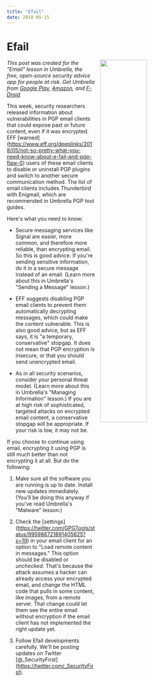 ```yaml
---
title: "Efail"
date: 2018-05-15
---
```


**Efail**
=====================================

<a href="/imgs/Efail.png"><img style="float:right;margin-left: 1em;float: right;width: 50%;" src="/imgs/Efail.png"></a>

*This post was created for the "Email" lesson in Umbrella, the free, open-source security advice app for people at risk. Get Umbrella from [Google Play](https://play.google.com/store/apps/details?id=org.secfirst.umbrella), [Amazon](https://www.amazon.com/Security-First-Umbrella-made-easy/dp/B01AKN9M1Y), and [F-Droid](https://secfirst.org/fdroid/repo/?fingerprint=39EB57052F8D684514176819D1645F6A0A7BD943DBC31AB101949006AC0BC228).*

This week, security researchers released information about vulnerabilities in PGP email clients that could expose past or future content, even if it was encrypted. EFF [warned] (https://www.eff.org/deeplinks/2018/05/not-so-pretty-what-you-need-know-about-e-fail-and-pgp-flaw-0) users of these email clients to disable or uninstall PGP plugins and switch to another secure communication method. The list of email clients includes Thunderbird with Enigmail, which are recommended in Umbrella PGP tool guides.   

Here's what you need to know: 

* Secure messaging services like Signal are easier, more common, and therefore more reliable, than encrypting email. So this is good advice. If you're sending sensitive information, do it in a secure message instead of an email. (Learn more about this in Umbrella's "Sending a Message" lesson.)

* EFF suggests disabling PGP email clients to prevent them automatically decrypting messages, which could make the content vulnerable. This is also good advice, but as EFF says, it is "a temporary, conservative" stopgap. It does not mean that PGP encryption is insecure, or that you should send unencrypted email.  

* As in all security scenarios, consider your personal threat model. (Learn more about this in Umbrella's "Managing Information" lesson.) If you are at high risk of sophisticated, targeted attacks on encrypted email content, a conservative stopgap will be appropriate. If your risk is low, it may not be. 

If you choose to continue using email, encrypting it using PGP is still much better than not encrypting it at all. But do the following:         

1. Make sure all the software you are running is up to date. Install new updates immediately. (You'll be doing this anyway if you've read Umbrella's "Malware" lesson.)

2. Check the [settings] (https://twitter.com/GPGTools/status/995986721891405825?s=19) in your email client for an option to "Load remote content in messages." This option should be disabled or *unchecked*. That's because the attack assumes a hacker can already access your encrypted email, and change the HTML code that pulls in some content, like images, from a remote server. That change could let them see the entire email without encryption if the email client has not implemented the right update yet. 

3.  Follow Efail developments carefully. We'll be posting updates on Twitter [@_SecurityFirst] (https://twitter.com/_SecurityFirst).
